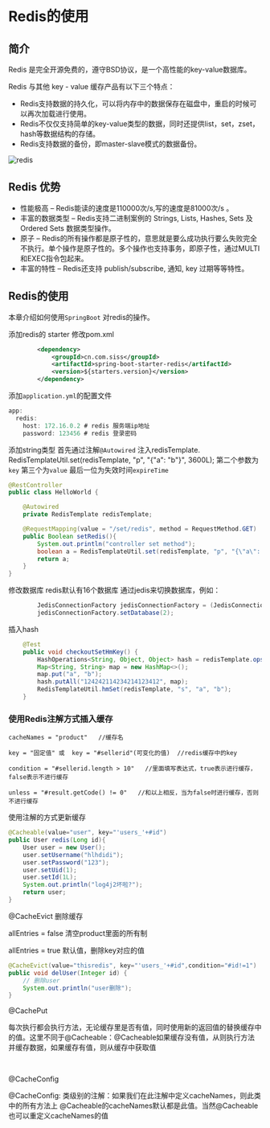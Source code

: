 # Redis的使用

## 简介

Redis 是完全开源免费的，遵守BSD协议，是一个高性能的key-value数据库。

Redis 与其他 key - value 缓存产品有以下三个特点：

* Redis支持数据的持久化，可以将内存中的数据保存在磁盘中，重启的时候可以再次加载进行使用。
* Redis不仅仅支持简单的key-value类型的数据，同时还提供list，set，zset，hash等数据结构的存储。
* Redis支持数据的备份，即master-slave模式的数据备份。

![redis](https://upload.wikimedia.org/wikipedia/en/thumb/6/6b/Redis_Logo.svg/1200px-Redis_Logo.svg.png)

## Redis 优势

* 性能极高 – Redis能读的速度是110000次/s,写的速度是81000次/s 。
* 丰富的数据类型 – Redis支持二进制案例的 Strings, Lists, Hashes, Sets 及 Ordered Sets 数据类型操作。
* 原子 – Redis的所有操作都是原子性的，意思就是要么成功执行要么失败完全不执行。单个操作是原子性的。多个操作也支持事务，即原子性，通过MULTI和EXEC指令包起来。
* 丰富的特性 – Redis还支持 publish/subscribe, 通知, key 过期等等特性。

## Redis的使用

本章介绍如何使用`SpringBoot` 对redis的操作。

添加redis的 starter 修改pom.xml

```xml
        <dependency>
            <groupId>cn.com.siss</groupId>
            <artifactId>spring-boot-starter-redis</artifactId>
            <version>${starters.version}</version>
        </dependency>
```

添加`application.yml`的配置文件

```java
app:
  redis:
    host: 172.16.0.2 # redis 服务端ip地址
    password: 123456 # redis 登录密码
```

添加string类型 首先通过注解`@Autowired` 注入redisTemplate.
RedisTemplateUtil.set(redisTemplate, "p", "{\"a\": \"b\"}", 3600L);
第二个参数为`key` 第三个为`value` 最后一位为失效时间`expireTime`

```java
@RestController
public class HelloWorld {

    @Autowired
    private RedisTemplate redisTemplate;

    @RequestMapping(value = "/set/redis", method = RequestMethod.GET)
    public Boolean setRedis(){
        System.out.println("controller set method");
        boolean a = RedisTemplateUtil.set(redisTemplate, "p", "{\"a\": \"b\"}", 3600L);
        return a;
    }
}

```

修改数据库 redis默认有16个数据库 通过jedis来切换数据库，例如：

```java
        JedisConnectionFactory jedisConnectionFactory = (JedisConnectionFactory) redisTemplate.getConnectionFactory();
        jedisConnectionFactory.setDatabase(2);
```

插入hash

```java
    @Test
    public void checkoutSetHmKey() {
        HashOperations<String, Object, Object> hash = redisTemplate.opsForHash();
        Map<String, String> map = new HashMap<>();
        map.put("a", "b");
        hash.putAll("124242114234214123412", map);
        RedisTemplateUtil.hmSet(redisTemplate, "s", "a", "b");
    }
```

### 使用Redis注解方式插入缓存

```text
cacheNames = "product"   //缓存名

key = "固定值" 或  key = "#sellerid"(可变化的值)  //redis缓存中的key

condition = "#sellerid.length > 10"   //里面填写表达式，true表示进行缓存，false表示不进行缓存

unless = "#result.getCode() != 0"   //和以上相反，当为false时进行缓存，否则不进行缓存
```


使用注解的方式更新缓存
```java
@Cacheable(value="user", key="'users_'+#id")
public User redis(Long id){
    User user = new User();
    user.setUsername("hlhdidi");
    user.setPassword("123");
    user.setUid(1);
    user.setId(1L);
    System.out.println("log4j2坏啦?");
    return user;
}
```

@CacheEvict 删除缓存  

allEntries = false  清空product里面的所有制

allEntries = true  默认值，删除key对应的值


```java
@CacheEvict(value="thisredis", key="'users_'+#id",condition="#id!=1")
public void delUser(Integer id) {
    // 删除user
    System.out.println("user删除");
}
```

@CachePut

每次执行都会执行方法，无论缓存里是否有值，同时使用新的返回值的替换缓存中的值。这里不同于@Cacheable：@Cacheable如果缓存没有值，从则执行方法并缓存数据，如果缓存有值，则从缓存中获取值

 

@CacheConfig

@CacheConfig: 类级别的注解：如果我们在此注解中定义cacheNames，则此类中的所有方法上 @Cacheable的cacheNames默认都是此值。当然@Cacheable也可以重定义cacheNames的值
